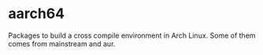 # aarch64

Packages to build a cross compile environment in Arch Linux.
Some of them comes from mainstream and aur.
